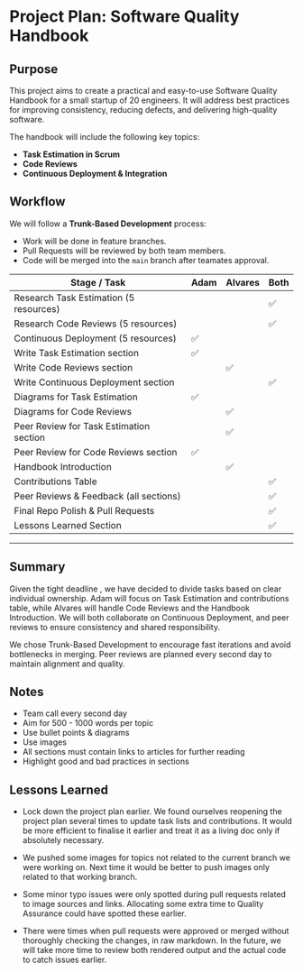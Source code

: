 # Project Plan: Software Quality Handbook

## Purpose
This project aims to create a practical and easy-to-use Software Quality Handbook for a small startup of 20 engineers. It will address best practices for improving consistency, reducing defects, and delivering high-quality software.

The handbook will include the following key topics:
- **Task Estimation in Scrum**
- **Code Reviews**
- **Continuous Deployment & Integration** 

## Workflow
We will follow a **Trunk-Based Development** process:
- Work will be done in feature branches.
- Pull Requests will be reviewed by both team members.
- Code will be merged into the `main` branch after teamates approval.


| **Stage / Task**                        | **Adam** | **Alvares** | **Both** |
| --------------------------------------- | -------- | ----------- | -------- |
| Research Task Estimation (5 resources)  |          |             | ✅        |
| Research Code Reviews (5 resources)     |          |             | ✅        |
| Continuous Deployment (5 resources)     | ✅        |             |          |
| Write Task Estimation section           | ✅        |             |          |
| Write Code Reviews section              |          | ✅           |          |
| Write Continuous Deployment section     |          |             | ✅        |
| Diagrams for Task Estimation            | ✅        |             |          |
| Diagrams for Code Reviews               |          | ✅           |          |
| Peer Review for Task Estimation section |          | ✅           |          |
| Peer Review for Code Reviews section    | ✅        |             |          |
| Handbook Introduction                   |          | ✅           |          |
| Contributions Table                     |          |             | ✅        |
| Peer Reviews & Feedback (all sections)  |          |             | ✅        |
| Final Repo Polish & Pull Requests       |          |             | ✅        |
| Lessons Learned Section                 |          |             | ✅        |
---

## Summary

Given the tight deadline , we have decided to divide tasks based on clear individual ownership. Adam will focus on Task Estimation and contributions table, while Alvares will handle Code Reviews and the Handbook Introduction. We will both collaborate on Continuous Deployment, and peer reviews to ensure consistency and shared responsibility.

We chose Trunk-Based Development to encourage fast iterations and avoid bottlenecks in merging. Peer reviews are planned every second day to maintain alignment and quality.


## Notes
- Team call every second day
- Aim for 500 - 1000 words per topic
- Use bullet points & diagrams
- Use images 
- All sections must contain links to articles for further reading
- Highlight good and bad practices in sections

## Lessons Learned

- Lock down the project plan earlier. We found ourselves reopening the project plan several times to update task lists and contributions. It would be more efficient to finalise it earlier and treat it as a living doc only if absolutely necessary.

- We pushed some images for topics not related to the current branch we were working on. Next time it would be better to push images only related to that working branch.

- Some minor typo issues were only spotted during pull requests related to image sources and links. Allocating some extra time to Quality Assurance could have spotted these earlier.

- There were times when pull requests were approved or merged without thoroughly checking the changes, in raw markdown. In the future, we will take more time to review both rendered output and the actual code to catch issues earlier.
